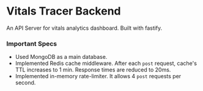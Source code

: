 # Vitals Tracer Backend

An API Server for vitals analytics dashboard. Built with fastify.

### Important Specs
- Used MongoDB as a main database.
- Implemented Redis cache middleware. After each `post` request, cache's TTL increases to 1 min. Response times are reduced to 20ms.
- Implemented in-memory rate-limiter. It allows 4 `post` requests per second.

